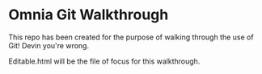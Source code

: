 Omnia Git Walkthrough
======

This repo has been created for the purpose of walking through the use of Git!
Devin you're wrong.

Editable.html will be the file of focus for this walkthrough.
